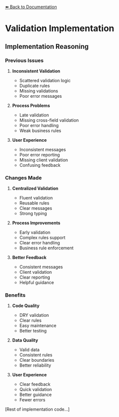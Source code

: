 [⬅️ Back to Documentation](../../README.md)

# Validation Implementation

## Implementation Reasoning

### Previous Issues
1. **Inconsistent Validation**
   - Scattered validation logic
   - Duplicate rules
   - Missing validations
   - Poor error messages

2. **Process Problems**
   - Late validation
   - Missing cross-field validation
   - Poor error handling
   - Weak business rules

3. **User Experience**
   - Inconsistent messages
   - Poor error reporting
   - Missing client validation
   - Confusing feedback

### Changes Made
1. **Centralized Validation**
   - Fluent validation
   - Reusable rules
   - Clear messages
   - Strong typing

2. **Process Improvements**
   - Early validation
   - Complex rules support
   - Clear error handling
   - Business rule enforcement

3. **Better Feedback**
   - Consistent messages
   - Client validation
   - Clear reporting
   - Helpful guidance

### Benefits
1. **Code Quality**
   - DRY validation
   - Clear rules
   - Easy maintenance
   - Better testing

2. **Data Quality**
   - Valid data
   - Consistent rules
   - Clear boundaries
   - Better reliability

3. **User Experience**
   - Clear feedback
   - Quick validation
   - Better guidance
   - Fewer errors

[Rest of implementation code...]